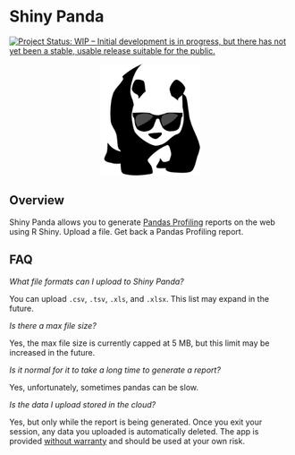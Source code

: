 # Shiny Panda

[![Project Status: WIP – Initial development is in progress, but there has not yet been a stable, usable release suitable for the public.](https://www.repostatus.org/badges/latest/wip.svg)](https://www.repostatus.org/#wip)

<p align="center">
  <img height="200" src="www/logo.png">
</p>

## Overview
Shiny Panda allows you to generate [Pandas Profiling](https://github.com/pandas-profiling/pandas-profiling) reports on the web using R Shiny. Upload a file. Get back a Pandas Profiling report.

## FAQ
*What file formats can I upload to Shiny Panda?*

You can upload `.csv`, `.tsv`, `.xls`, and `.xlsx`. This list may expand in the future.

*Is there a max file size?*

Yes, the max file size is currently capped at 5 MB, but this limit may be increased in the future.

*Is it normal for it to take a long time to generate a report?*

Yes, unfortunately, sometimes pandas can be slow.

*Is the data I upload stored in the cloud?*

Yes, but only while the report is being generated. Once you exit your session, any data you uploaded is automatically deleted. The app is provided [without warranty](LICENSE) and should be used at your own risk.